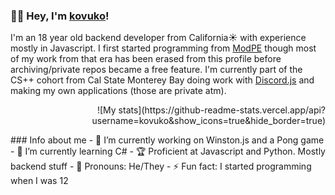 ### 👋🏼 Hey, I'm [kovuko](https://linktr.ee/kovuko)!
I'm an 18 year old backend developer from California☀ with experience mostly in Javascript. I first started programming from [ModPE](https://github.com/topics/modpe) though most of my work from that era has been erased from this profile before archiving/private repos became a free feature. I'm currently part of the CS++ cohort from Cal State Monterey Bay doing work with [Discord.js](https://github.com/discordjs) and making my own applications (those are private atm).

<p align="right" alt="github stats"> ![My stats](https://github-readme-stats.vercel.app/api?username=kovuko&show_icons=true&hide_border=true)</p>
### Info about me
- 🔭 I’m currently working on Winston.js and a Pong game
- 🌱 I’m currently learning C#
- 🏆 Proficient at Javascript and Python. Mostly backend stuff
- 🌈 Pronouns: He/They
- ⚡ Fun fact: I started programming when I was 12
